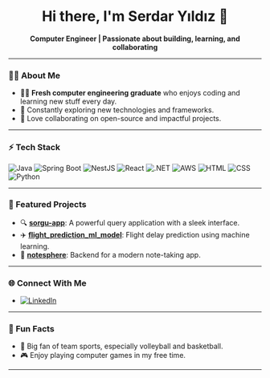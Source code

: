 <!-- Profile Photo -->


<h1 align="center">Hi there, I'm Serdar Yıldız 👋</h1>

<p align="center">
  <b>Computer Engineer | Passionate about building, learning, and collaborating</b>
</p>

---

### 👨‍💻 About Me

- 🧑‍🎓 **Fresh computer engineering graduate** who enjoys coding and learning new stuff every day.
- 🌱 Constantly exploring new technologies and frameworks.
- 🤝 Love collaborating on open-source and impactful projects.

---

### ⚡ Tech Stack

![Java](https://img.shields.io/badge/Java-blue?logo=java&logoColor=white)
![Spring Boot](https://img.shields.io/badge/Spring_Boot-6DB33F?logo=spring-boot&logoColor=white)
![NestJS](https://img.shields.io/badge/NestJS-E0234E?logo=nestjs&logoColor=white)
![React](https://img.shields.io/badge/React-20232A?logo=react&logoColor=61DAFB)
![.NET](https://img.shields.io/badge/.NET-512BD4?logo=dotnet&logoColor=white)
![AWS](https://img.shields.io/badge/AWS-232F3E?logo=amazon-aws&logoColor=white)
![HTML](https://img.shields.io/badge/HTML-E34F26?logo=html5&logoColor=white)
![CSS](https://img.shields.io/badge/CSS-1572B6?logo=css3&logoColor=white)
![Python](https://img.shields.io/badge/Python-3776AB?logo=python&logoColor=white)

---

### 🚀 Featured Projects

- 🔍 [**sorgu-app**](https://github.com/serdaryyildiz/sorgu-app): A powerful query application with a sleek interface.
- ✈️ [**flight_prediction_ml_model**](https://github.com/serdaryyildiz/flight_prediction_ml_model): Flight delay prediction using machine learning.
- 📝 [**notesphere**](https://github.com/serdaryyildiz/notesphere_backend): Backend for a modern note-taking app.

---

### 🌐 Connect With Me

- [![LinkedIn](https://img.shields.io/badge/LinkedIn-0077B5?logo=linkedin&logoColor=white)](https://www.linkedin.com/in/serdaryyildiz/)

---

### 🏐 Fun Facts

- 🏀 Big fan of team sports, especially volleyball and basketball.
- 🎮 Enjoy playing computer games in my free time.

---
